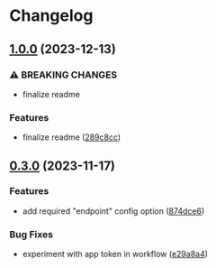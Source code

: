 # Changelog

## [1.0.0](https://github.com/ibm-telemetry/telemetry-config-schema/compare/v0.3.0...v1.0.0) (2023-12-13)


### ⚠ BREAKING CHANGES

* finalize readme

### Features

* finalize readme ([289c8cc](https://github.com/ibm-telemetry/telemetry-config-schema/commit/289c8cc4fca6fc9807dea5b80e0b14705f678adb))

## [0.3.0](https://github.com/ibm-telemetry/telemetry-config-schema/compare/v0.2.0...v0.3.0) (2023-11-17)


### Features

* add required "endpoint" config option ([874dce6](https://github.com/ibm-telemetry/telemetry-config-schema/commit/874dce6d3da33385751a28f41e4695bb32f5814e))


### Bug Fixes

* experiment with app token in workflow ([e29a8a4](https://github.com/ibm-telemetry/telemetry-config-schema/commit/e29a8a4b342502aeb4825176c0589312f473ea2c))
